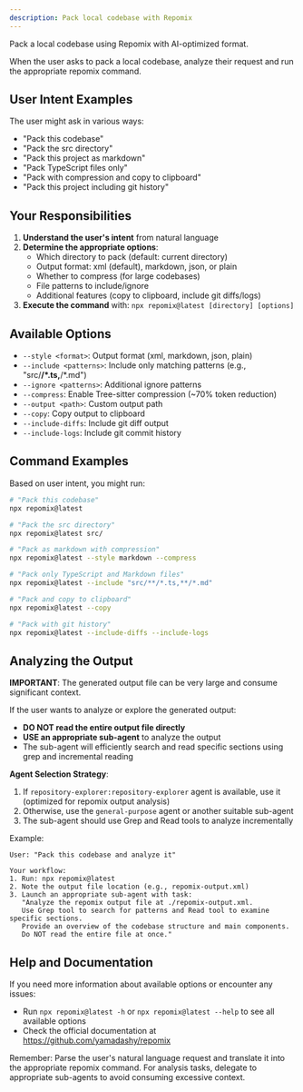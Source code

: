 ```yaml
---
description: Pack local codebase with Repomix
---
```


Pack a local codebase using Repomix with AI-optimized format.

When the user asks to pack a local codebase, analyze their request and run the appropriate repomix command.

## User Intent Examples

The user might ask in various ways:
- "Pack this codebase"
- "Pack the src directory"
- "Pack this project as markdown"
- "Pack TypeScript files only"
- "Pack with compression and copy to clipboard"
- "Pack this project including git history"

## Your Responsibilities

1. **Understand the user's intent** from natural language
2. **Determine the appropriate options**:
   - Which directory to pack (default: current directory)
   - Output format: xml (default), markdown, json, or plain
   - Whether to compress (for large codebases)
   - File patterns to include/ignore
   - Additional features (copy to clipboard, include git diffs/logs)
3. **Execute the command** with: `npx repomix@latest [directory] [options]`

## Available Options

- `--style <format>`: Output format (xml, markdown, json, plain)
- `--include <patterns>`: Include only matching patterns (e.g., "src/**/*.ts,**/*.md")
- `--ignore <patterns>`: Additional ignore patterns
- `--compress`: Enable Tree-sitter compression (~70% token reduction)
- `--output <path>`: Custom output path
- `--copy`: Copy output to clipboard
- `--include-diffs`: Include git diff output
- `--include-logs`: Include git commit history

## Command Examples

Based on user intent, you might run:

```bash
# "Pack this codebase"
npx repomix@latest

# "Pack the src directory"
npx repomix@latest src/

# "Pack as markdown with compression"
npx repomix@latest --style markdown --compress

# "Pack only TypeScript and Markdown files"
npx repomix@latest --include "src/**/*.ts,**/*.md"

# "Pack and copy to clipboard"
npx repomix@latest --copy

# "Pack with git history"
npx repomix@latest --include-diffs --include-logs
```

## Analyzing the Output

**IMPORTANT**: The generated output file can be very large and consume significant context.

If the user wants to analyze or explore the generated output:
- **DO NOT read the entire output file directly**
- **USE an appropriate sub-agent** to analyze the output
- The sub-agent will efficiently search and read specific sections using grep and incremental reading

**Agent Selection Strategy**:
1. If `repository-explorer:repository-explorer` agent is available, use it (optimized for repomix output analysis)
2. Otherwise, use the `general-purpose` agent or another suitable sub-agent
3. The sub-agent should use Grep and Read tools to analyze incrementally

Example:
```text
User: "Pack this codebase and analyze it"

Your workflow:
1. Run: npx repomix@latest
2. Note the output file location (e.g., repomix-output.xml)
3. Launch an appropriate sub-agent with task:
   "Analyze the repomix output file at ./repomix-output.xml.
   Use Grep tool to search for patterns and Read tool to examine specific sections.
   Provide an overview of the codebase structure and main components.
   Do NOT read the entire file at once."
```

## Help and Documentation

If you need more information about available options or encounter any issues:
- Run `npx repomix@latest -h` or `npx repomix@latest --help` to see all available options
- Check the official documentation at https://github.com/yamadashy/repomix

Remember: Parse the user's natural language request and translate it into the appropriate repomix command. For analysis tasks, delegate to appropriate sub-agents to avoid consuming excessive context.
